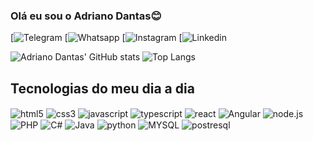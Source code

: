 ### Olá eu sou o Adriano Dantas😊


[![[Telegram](https://img.shields.io/badge/Telegram-2CA5E0?style=for-the-badge&logo=telegram&logoColor=white)](https://t.me/DantasDeveloperr)
[![[Whatsapp](https://img.shields.io/badge/WhatsApp-25D366?style=for-the-badge&logo=whatsapp&logoColor=white)](https://wa.me/qr/232TDKSWBI4CO1 )
[![[Instagram](https://img.shields.io/badge/Instagram-E4405F?style=for-the-badge&logo=instagram&logoColor=white)](https://www.instagram.com/adriiano.dantass?igsh=NXhpejF5YzJ5bGFj)
[![[Linkedin](https://img.shields.io/badge/LinkedIn-0077B5?style=for-the-badge&logo=linkedin&logoColor=white)](https://www.linkedin.com/in/adriano-dantass/)

![Adriano Dantas' GitHub stats](https://github-readme-stats.vercel.app/api?username=DantasDeveloperr&show_icons=true&theme=transparent) 
![Top Langs](https://github-readme-stats.vercel.app/api/top-langs/?username=DantasDeveloperr&layout=compact)

## Tecnologias do meu dia a dia 

<div style="display: inline_block">
<img align="center" alt="html5" src="https://img.shields.io/badge/HTML5-E34F26?style=for-the-badge&logo=html5&logoColor=white">
<img align="center" alt="css3" src="https://img.shields.io/badge/CSS3-1572B6?style=for-the-badge&logo=css3&logoColor=white">
<img align="center" alt="javascript" src="https://img.shields.io/badge/JavaScript-323330?style=for-the-badge&logo=javascript&logoColor=F7DF1E">
<img align="center" alt="typescript" src="https://img.shields.io/badge/TypeScript-007ACC?style=for-the-badge&logo=typescript&logoColor=white">
<img align="center" alt="react" src="https://img.shields.io/badge/React-20232A?style=for-the-badge&logo=react&logoColor=61DAFB">
<img align="center" alt="Angular" src="https://img.shields.io/badge/Angular-DD0031?style=for-the-badge&logo=angular&logoColor=white">
<img align="center" alt="node.js" src="https://img.shields.io/badge/Node.js-43853D?style=for-the-badge&logo=node.js&logoColor=white">
<img align="center" alt="PHP" src="https://img.shields.io/badge/PHP-777BB4?style=for-the-badge&logo=php&logoColor=white">
<img align="center" alt="C#" src="https://img.shields.io/badge/C%23-239120?style=for-the-badge&logo=c-sharp&logoColor=white">
<img align="center" alt="Java" src="https://img.shields.io/badge/Java-ED8B00?style=for-the-badge&logo=openjdk&logoColor=white">
<img align="center" alt="python" src="https://img.shields.io/badge/Python-14354C?style=for-the-badge&logo=python&logoColor=white">
<img align="center" alt="MYSQL" src="https://img.shields.io/badge/MySQL-00000F?style=for-the-badge&logo=mysql&logoColor=white">
<img align="center" alt="postresql" src="https://img.shields.io/badge/PostgreSQL-316192?style=for-the-badge&logo=postgresql&logoColor=white">
</div><br/>
